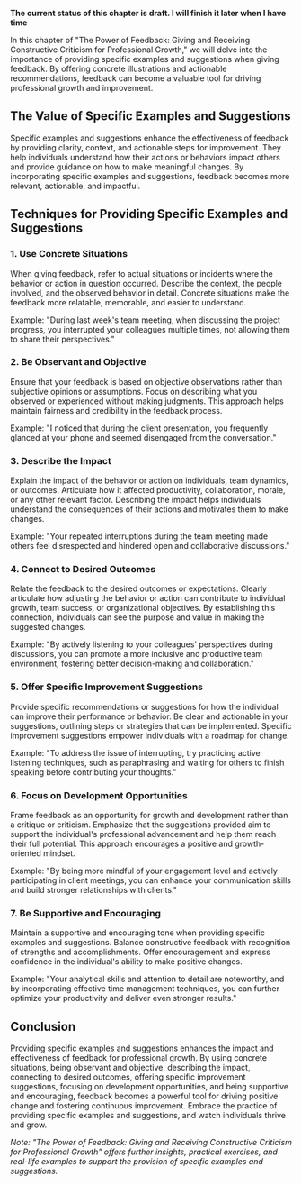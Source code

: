 **The current status of this chapter is draft. I will finish it later when I have time**

In this chapter of "The Power of Feedback: Giving and Receiving Constructive Criticism for Professional Growth," we will delve into the importance of providing specific examples and suggestions when giving feedback. By offering concrete illustrations and actionable recommendations, feedback can become a valuable tool for driving professional growth and improvement.

The Value of Specific Examples and Suggestions
----------------------------------------------

Specific examples and suggestions enhance the effectiveness of feedback by providing clarity, context, and actionable steps for improvement. They help individuals understand how their actions or behaviors impact others and provide guidance on how to make meaningful changes. By incorporating specific examples and suggestions, feedback becomes more relevant, actionable, and impactful.

Techniques for Providing Specific Examples and Suggestions
----------------------------------------------------------

### 1. Use Concrete Situations

When giving feedback, refer to actual situations or incidents where the behavior or action in question occurred. Describe the context, the people involved, and the observed behavior in detail. Concrete situations make the feedback more relatable, memorable, and easier to understand.

Example: "During last week's team meeting, when discussing the project progress, you interrupted your colleagues multiple times, not allowing them to share their perspectives."

### 2. Be Observant and Objective

Ensure that your feedback is based on objective observations rather than subjective opinions or assumptions. Focus on describing what you observed or experienced without making judgments. This approach helps maintain fairness and credibility in the feedback process.

Example: "I noticed that during the client presentation, you frequently glanced at your phone and seemed disengaged from the conversation."

### 3. Describe the Impact

Explain the impact of the behavior or action on individuals, team dynamics, or outcomes. Articulate how it affected productivity, collaboration, morale, or any other relevant factor. Describing the impact helps individuals understand the consequences of their actions and motivates them to make changes.

Example: "Your repeated interruptions during the team meeting made others feel disrespected and hindered open and collaborative discussions."

### 4. Connect to Desired Outcomes

Relate the feedback to the desired outcomes or expectations. Clearly articulate how adjusting the behavior or action can contribute to individual growth, team success, or organizational objectives. By establishing this connection, individuals can see the purpose and value in making the suggested changes.

Example: "By actively listening to your colleagues' perspectives during discussions, you can promote a more inclusive and productive team environment, fostering better decision-making and collaboration."

### 5. Offer Specific Improvement Suggestions

Provide specific recommendations or suggestions for how the individual can improve their performance or behavior. Be clear and actionable in your suggestions, outlining steps or strategies that can be implemented. Specific improvement suggestions empower individuals with a roadmap for change.

Example: "To address the issue of interrupting, try practicing active listening techniques, such as paraphrasing and waiting for others to finish speaking before contributing your thoughts."

### 6. Focus on Development Opportunities

Frame feedback as an opportunity for growth and development rather than a critique or criticism. Emphasize that the suggestions provided aim to support the individual's professional advancement and help them reach their full potential. This approach encourages a positive and growth-oriented mindset.

Example: "By being more mindful of your engagement level and actively participating in client meetings, you can enhance your communication skills and build stronger relationships with clients."

### 7. Be Supportive and Encouraging

Maintain a supportive and encouraging tone when providing specific examples and suggestions. Balance constructive feedback with recognition of strengths and accomplishments. Offer encouragement and express confidence in the individual's ability to make positive changes.

Example: "Your analytical skills and attention to detail are noteworthy, and by incorporating effective time management techniques, you can further optimize your productivity and deliver even stronger results."

Conclusion
----------

Providing specific examples and suggestions enhances the impact and effectiveness of feedback for professional growth. By using concrete situations, being observant and objective, describing the impact, connecting to desired outcomes, offering specific improvement suggestions, focusing on development opportunities, and being supportive and encouraging, feedback becomes a powerful tool for driving positive change and fostering continuous improvement. Embrace the practice of providing specific examples and suggestions, and watch individuals thrive and grow.

*Note: "The Power of Feedback: Giving and Receiving Constructive Criticism for Professional Growth" offers further insights, practical exercises, and real-life examples to support the provision of specific examples and suggestions.*
